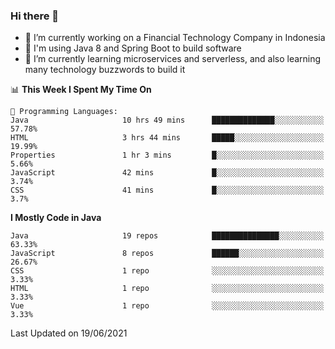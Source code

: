 ### Hi there 👋

<!--
**mazzama/mazzama** is a ✨ _special_ ✨ repository because its `README.md` (this file) appears on your GitHub profile.

Here are some ideas to get you started:

- 🔭 I’m currently working on ...
- 🌱 I’m currently learning ...
- 👯 I’m looking to collaborate on ...
- 🤔 I’m looking for help with ...
- 💬 Ask me about ...
- 📫 How to reach me: ...
- 😄 Pronouns: ...
- ⚡ Fun fact: ...
-->

- 🔭 I’m currently working on a Financial Technology Company in Indonesia
- :gun: I'm using Java 8 and Spring Boot to build software
- 🌱 I’m currently learning microservices and serverless, and also learning many technology buzzwords to build it

<!--START_SECTION:waka-->
📊 **This Week I Spent My Time On** 

```text
💬 Programming Languages: 
Java                     10 hrs 49 mins      ██████████████░░░░░░░░░░░   57.78% 
HTML                     3 hrs 44 mins       █████░░░░░░░░░░░░░░░░░░░░   19.99% 
Properties               1 hr 3 mins         █░░░░░░░░░░░░░░░░░░░░░░░░   5.66% 
JavaScript               42 mins             █░░░░░░░░░░░░░░░░░░░░░░░░   3.74% 
CSS                      41 mins             █░░░░░░░░░░░░░░░░░░░░░░░░   3.7%

```

**I Mostly Code in Java** 

```text
Java                     19 repos            ███████████████░░░░░░░░░░   63.33% 
JavaScript               8 repos             ██████░░░░░░░░░░░░░░░░░░░   26.67% 
CSS                      1 repo              ░░░░░░░░░░░░░░░░░░░░░░░░░   3.33% 
HTML                     1 repo              ░░░░░░░░░░░░░░░░░░░░░░░░░   3.33% 
Vue                      1 repo              ░░░░░░░░░░░░░░░░░░░░░░░░░   3.33%

```



 Last Updated on 19/06/2021
<!--END_SECTION:waka-->